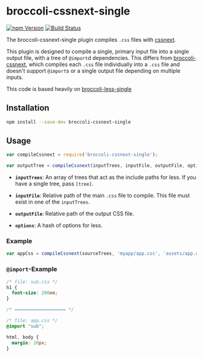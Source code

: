 # broccoli-cssnext-single
[![npm Version][npm-badge]][npm]
[![Build Status][travis-badge]][travis]

The broccoli-cssnext-single plugin compiles `.css` files with
[cssnext](https://github.com/cssnext/cssnext).

This plugin is designed to compile a single, primary input file
into a single output file, with a tree of `@import`d dependencies. This
differs from [broccoli-cssnext](https://github.com/cssnext/broccoli-cssnext),
which compiles each `.css` file individually into a `.css` file and doesn't
support `@import`s or a single output file depending on multiple inputs.

This code is based heavily on
[broccoli-less-single](https://github.com/gabrielgrant/broccoli-less-single)

## Installation

```bash
npm install --save-dev broccoli-cssnext-single
```

## Usage

```js
var compileCssnext = require('broccoli-cssnext-single');

var outputTree = compileCssnext(inputTrees, inputFile, outputFile, options)
```

* **`inputTrees`**: An array of trees that act as the include paths for
  less. If you have a single tree, pass `[tree]`.

* **`inputFile`**: Relative path of the main `.css` file to compile. This
  file must exist in one of the `inputTrees`.

* **`outputFile`**: Relative path of the output CSS file.

* **`options`**: A hash of options for less.

### Example

```js
var appCss = compileCssnext(sourceTrees, 'myapp/app.css', 'assets/app.css')
```

### `@import`-Example

```css
/* file: sub.css */
h1 {
  font-size: 200em;
}

/* =================== */

/* file: app.css */
@import "sub";

html, body {
  margin: 20px;
}
```

[npm]: https://www.npmjs.org/package/broccoli-cssnext-single
[npm-badge]: https://img.shields.io/npm/v/broccoli-cssnext-single.svg?style=flat-square
[travis]: https://travis-ci.org/topaxi/broccoli-cssnext-single
[travis-badge]: https://img.shields.io/travis/topaxi/broccoli-cssnext-single.svg?branch=master&style=flat-square
